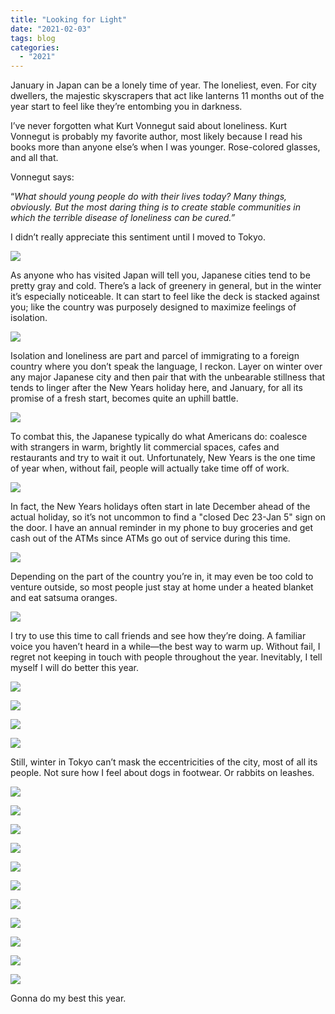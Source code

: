 ```yaml
---
title: "Looking for Light"
date: "2021-02-03"
tags: blog
categories: 
  - "2021"
---
```


January in Japan can be a lonely time of year. The loneliest, even. For city dwellers, the majestic skyscrapers that act like lanterns 11 months out of the year start to feel like they’re entombing you in darkness.

I’ve never forgotten what Kurt Vonnegut said about loneliness. Kurt Vonnegut is probably my favorite author, most likely because I read his books more than anyone else’s when I was younger. Rose-colored glasses, and all that.

Vonnegut says:

“_What should young people do with their lives today? Many things, obviously. But the most daring thing is to create stable communities in which the terrible disease of loneliness can be cured.”_

I didn’t really appreciate this sentiment until I moved to Tokyo.

![](images/DSCF0474_edit-scaled.jpg)

As anyone who has visited Japan will tell you, Japanese cities tend to be pretty gray and cold. There’s a lack of greenery in general, but in the winter it’s especially noticeable. It can start to feel like the deck is stacked against you; like the country was purposely designed to maximize feelings of isolation.

![](images/DSCF0106_edit.jpg)

Isolation and loneliness are part and parcel of immigrating to a foreign country where you don’t speak the language, I reckon. Layer on winter over any major Japanese city and then pair that with the unbearable stillness that tends to linger after the New Years holiday here, and January, for all its promise of a fresh start, becomes quite an uphill battle.

![](images/DSCF0133_edit-scaled.jpg)

To combat this, the Japanese typically do what Americans do: coalesce with strangers in warm, brightly lit commercial spaces, cafes and restaurants and try to wait it out. Unfortunately, New Years is the one time of year when, without fail, people will actually take time off of work.

![](images/DSCF0206_edit-scaled.jpg)

In fact, the New Years holidays often start in late December ahead of the actual holiday, so it’s not uncommon to find a "closed Dec 23-Jan 5" sign on the door. I have an annual reminder in my phone to buy groceries and get cash out of the ATMs since ATMs go out of service during this time.

![](images/DSCF0731_edit.jpg)

Depending on the part of the country you’re in, it may even be too cold to venture outside, so most people just stay at home under a heated blanket and eat satsuma oranges.

![](images/DSCF1148-scaled.jpg)

I try to use this time to call friends and see how they’re doing. A familiar voice you haven’t heard in a while—the best way to warm up. Without fail, I regret not keeping in touch with people throughout the year. Inevitably, I tell myself I will do better this year.

![](images/DSCF0079_edit.jpg)

![](images/DSCF0566_edit.jpg)

![](images/DSCF0081_edit-scaled.jpg)

![](images/DSCF0047_edit-1.jpg)

Still, winter in Tokyo can’t mask the eccentricities of the city, most of all its people. Not sure how I feel about dogs in footwear. Or rabbits on leashes.

![](images/DSCF0257_edit-1.jpg)

![](images/DSCF0197_edit-1.jpg)

![](images/DSCF0127_edit.jpg)

![](images/DSCF1128-scaled.jpg)

![](images/DSCF0370_edit-scaled.jpg)

![](images/DSCF0080_edit-1.jpg)

![](images/DSCF0594_edit-scaled.jpg)

![](images/DSCF0149_edit.jpg)

![](images/DSCF0138_edit-scaled.jpg)

![](images/DSCF1160-scaled.jpg)


![](images/DSCF1202-scaled.jpg)

Gonna do my best this year.
